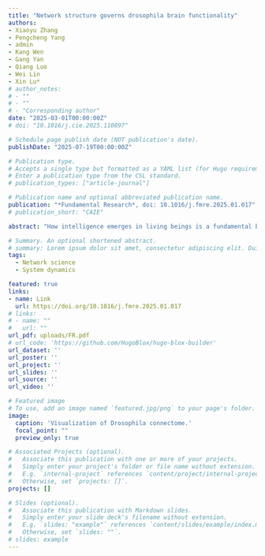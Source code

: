 ```yaml
---
title: "Network structure governs drosophila brain functionality"
authors:
- Xiaoyu Zhang
- Pengcheng Yang
- admin
- Kang Wen
- Gang Yan
- Qiang Luo
- Wei Lin
- Xin Lu*
# author_notes:
# - ""
# - ""
# - "Corresponding author"
date: "2025-03-01T00:00:00Z"
# doi: "10.1016/j.cie.2025.110897"

# Schedule page publish date (NOT publication's date).
publishDate: "2025-07-19T00:00:00Z"

# Publication type.
# Accepts a single type but formatted as a YAML list (for Hugo requirements).
# Enter a publication type from the CSL standard.
# publication_types: ["article-journal"]

# Publication name and optional abbreviated publication name.
publication: "*Fundamental Research*, doi: 10.1016/j.fmre.2025.01.017"
# publication_short: "CAIE"

abstract: "How intelligence emerges in living beings is a fundamental but largely unanswered question in neuroscience. To address this challenge, we leveraged the largest available data set of adult Drosophila connectome, and constructed a comprehensive computational framework using simplified neuronal activation mechanisms to mimic the observed activation behavior within the connectome. The results revealed that even with rudimentary neuronal activation mechanisms, models grounded in real neuronal network structures can generate activation patterns strikingly analogous to those observed in the actual brain. A significant discovery was the consistency of activation patterns across various neuronal dynamic models with the same network structure. This consistency results therefore underscore the pivotal role of network topology in neural information processing, but challenge the prevailing view that solely relies on neuron count or complex individual neuron dynamics. Further analysis demonstrated a near-complete separation of the visual and the olfactory systems at the network level. Moreover, we found that the network distance, rather than spatial distance, is the primary determinant of activation patterns, and also that a reconnect rate of at least 1o/oo was sufficient to disrupt the previously observed activation patterns. We also observed synergistic effects between the brain hemispheres: Even with unilateral input stimuli, visual-related neurons in both hemispheres were activated, highlighting the importance of interhemispheric communication. All these findings suggest the crucial role of network structure in neural activation and offer novel insights into the fundamental principles governing brain functionality."

# Summary. An optional shortened abstract.
# summary: Lorem ipsum dolor sit amet, consectetur adipiscing elit. Duis posuere tellus ac convallis placerat. Proin tincidunt magna sed ex sollicitudin condimentum.
tags:
  - Network science
  - System dynamics

featured: true
links:
- name: Link
  url: https://doi.org/10.1016/j.fmre.2025.01.017
# links:
# - name: ""
#   url: ""
url_pdf: uploads/FR.pdf
# url_code: 'https://github.com/HugoBlox/hugo-blox-builder'
url_dataset: ''
url_poster: ''
url_project: ''
url_slides: ''
url_source: ''
url_video: ''

# Featured image
# To use, add an image named `featured.jpg/png` to your page's folder. 
image:
  caption: 'Visualization of Drosophila connectome.'
  focal_point: ""
  preview_only: true

# Associated Projects (optional).
#   Associate this publication with one or more of your projects.
#   Simply enter your project's folder or file name without extension.
#   E.g. `internal-project` references `content/project/internal-project/index.md`.
#   Otherwise, set `projects: []`.
projects: []

# Slides (optional).
#   Associate this publication with Markdown slides.
#   Simply enter your slide deck's filename without extension.
#   E.g. `slides: "example"` references `content/slides/example/index.md`.
#   Otherwise, set `slides: ""`.
# slides: example
---
```


<!-- {{% callout note %}}
Click the *Cite* button above to demo the feature to enable visitors to import publication metadata into their reference management software.
{{% /callout %}}

{{% callout note %}}
Create your slides in Markdown - click the *Slides* button to check out the example.
{{% /callout %}} -->
<!-- 
Add the publication's **full text** or **supplementary notes** here. You can use rich formatting such as including [code, math, and images](https://docs.hugoblox.com/content/writing-markdown-latex/). -->

